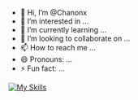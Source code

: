 - 👋 Hi, I’m @Chanonx
- 👀 I’m interested in ...
- 🌱 I’m currently learning ...
- 💞️ I’m looking to collaborate on ...
- 📫 How to reach me ...
- 😄 Pronouns: ...
- ⚡ Fun fact: ...


[![My Skills](https://skillicons.dev/icons?i=js,html,css,c,node,ts,python)](https://skillicons.dev)
<!---
Chanonx/Chanonx is a ✨ special ✨ repository because its `README.md` (this file) appears on your GitHub profile.
You can click the Preview link to take a look at your changes.
--->
